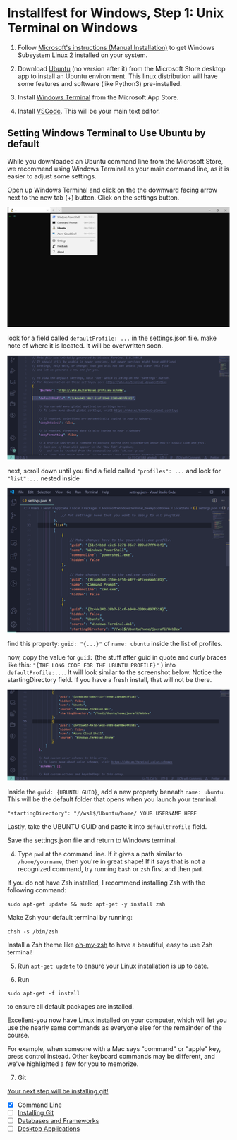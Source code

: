 # Installfest for Windows, Step 1: Unix Terminal on Windows

1. Follow [Microsoft's instructions (Manual Installation)](https://docs.microsoft.com/en-us/windows/wsl/install-win10#manual-installation-steps) to get Windows Subsystem Linux 2 installed on your system.

2. Download [Ubuntu](https://www.microsoft.com/en-us/p/ubuntu/9nblggh4msv6#activetab=pivot:overviewtab) (no version after it) from the Microsoft Store desktop app to install an Ubuntu environment. This linux distribution will have some features and software (like Python3) pre-installed.

4. Install [Windows Terminal](https://www.microsoft.com/en-us/p/windows-terminal/9n0dx20hk701?activetab=pivot:overviewtab) from the Microsoft App Store.

5. Install [VSCode](https://code.visualstudio.com/). This will be your main text editor.

## Setting Windows Terminal to Use Ubuntu by default

While you downloaded an Ubuntu command line from the Microsoft Store, we recommend using Windows Terminal as your main command line, as it is easier to adjust some settings.

Open up Windows Terminal and click on the the downward facing arrow next to the new tab (+) button. Click on the settings button.

![Windows Terminal](img/terminal01.png)


look for a field called `defaultProfile: ...` in the settings.json file. make note of where it is located. it will be overwritten soon.

![The Default Profile](img/terminal02.png)

next, scroll down until you find a field called `"profiles": ...` and look for `"list":...` nested inside

![list of profiles](img/settingsjson_list.png)

find this property: `guid: "{...}"` of `name: ubuntu` inside the list of profiles. 

now, copy the value for `guid:` (the stuff after guid in quote and curly braces like this: `"{THE LONG CODE FOR THE UBUNTU PROFILE}"` ) into `defaultProfile:...`. It will look similar to the screenshot below. Notice the startingDirectory field. If you have a fresh install, that will not be there. 

![The Ubuntu Profile](img/terminal03.png)

Inside the `guid: {UBUNTU GUID}`, add a new property beneath `name: ubuntu`. This will be the default folder that opens when you launch your terminal.

`"startingDirectory": "//wsl$/Ubuntu/home/ YOUR USERNAME HERE `

Lastly, take the UBUNTU GUID and paste it into `defaultProfile` field.

Save the settings.json file and return to Windows terminal.

4. Type `pwd` at the command line. If it gives a path similar to `/home/yourname`, then you're in great shape! If it says that is not a recognized command, try running `bash` or `zsh` first and then `pwd`. 

If you do not have Zsh installed, I recommend installing Zsh with the following command:

`sudo apt-get update && sudo apt-get -y install zsh`

Make Zsh your default terminal by running:

`chsh -s /bin/zsh`

Install a Zsh theme like [oh-my-zsh](https://ohmyz.sh/) to have a beautiful, easy to use Zsh terminal!

5. Run `apt-get update` to ensure your Linux installation is up to date.

6. Run
```
sudo apt-get -f install
```
to ensure all default packages are installed.

Excellent-you now have Linux installed on your computer, which will let you use the nearly same commands as everyone else for the remainder of the course.

For example, when someone with a Mac says "command" or "apple" key, press control instead. Other keyboard commands may be different, and we've highlighted a few for you to memorize.

7. Git

[Your next step will be installing git!](git-installation.md)

* [x] Command Line
* [ ] [Installing Git](git-installation.md)
* [ ] [Databases and Frameworks](db-frameworks.md)
* [ ] [Desktop Applications](desktop-applications.md)
